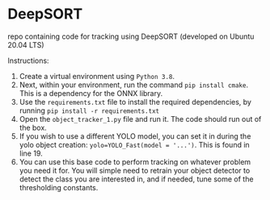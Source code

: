 # DeepSORT
repo containing code for tracking using DeepSORT (developed on Ubuntu 20.04 LTS)

Instructions:

1. Create a virtual environment using `Python 3.8`.
2. Next, within your environment, run the command `pip install cmake`. This is a dependency for the ONNX library. 
3. Use the `requirements.txt` file to install the required dependencies, by running 
`pip install -r requirements.txt`
4. Open the `object_tracker_1.py` file and run it. The code should run out of the box.
5. If you wish to use a different YOLO model, you can set it in during the yolo object creation: `yolo=YOLO_Fast(model = '...')`. This is found in line 19. 
6. You can use this base code to perform tracking on whatever problem you need it for. You will simple need to retrain your object detector to detect the class you are interested in, and if needed, tune some of the thresholding constants. 

